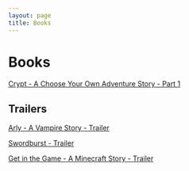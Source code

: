 ```yaml
---
layout: page
title: Books
---
```


<h1>Books</h1>
<p><a href = "https://drive.google.com/open?id=1fooP9XHNEVf4iSs_2RZY6f9rseR68keo8B9W1-rS5IA">Crypt - A Choose Your Own Adventure Story - Part 1</a></p>

<h2>Trailers </h2>
<p><a href = "https://samuraiowl.github.io/arly-trailer">Arly - A Vampire Story - Trailer</a></p>
<p><a href = "https://samuraiowl.github.io/swordburst-trailer">Swordburst - Trailer </a></p>
<p><a href = "https://samuraiowl.github.io/gitg-trailer">Get in the Game - A Minecraft Story - Trailer </a></p>
